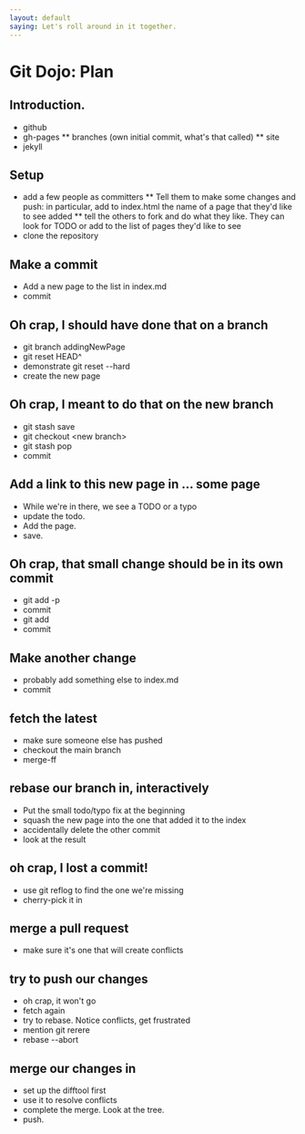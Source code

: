 ```yaml
---
layout: default
saying: Let's roll around in it together.
---
```


# Git Dojo: Plan

## Introduction. 
* github
* gh-pages
** branches (own initial commit, what's that called)
** site
* jekyll

## Setup
* add a few people as committers
** Tell them to make some changes and push: in particular, add to index.html the name of a page that they'd like to see added
** tell the others to fork and do what they like. They can look for TODO or add to the list of pages they'd like to see
* clone the repository

## Make a commit
* Add a new page to the list in index.md
* commit

## Oh crap, I should have done that on a branch
* git branch addingNewPage
* git reset HEAD^
* demonstrate git reset --hard
* create the new page

## Oh crap, I meant to do that on the new branch
* git stash save
* git checkout &lt;new branch&gt;
* git stash pop
* commit

## Add a link to this new page in ... some page
* While we're in there, we see a TODO or a typo
* update the todo.
* Add the page.
* save.

## Oh crap, that small change should be in its own commit
* git add -p
* commit
* git add
* commit

## Make another change
* probably add something else to index.md
* commit

## fetch the latest
* make sure someone else has pushed
* checkout the main branch
* merge-ff

## rebase our branch in, interactively
* Put the small todo/typo fix at the beginning
* squash the new page into the one that added it to the index
* accidentally delete the other commit
* look at the result

## oh crap, I lost a commit!
* use git reflog to find the one we're missing
* cherry-pick it in

## merge a pull request
* make sure it's one that will create conflicts

## try to push our changes
* oh crap, it won't go
* fetch again
* try to rebase. Notice conflicts, get frustrated
* mention git rerere
* rebase --abort

## merge our changes in
* set up the difftool first
* use it to resolve conflicts
* complete the merge. Look at the tree.
* push.


